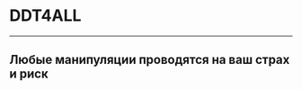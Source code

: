 # DDT4ALL
-------------------------------------------------
Любые манипуляции проводятся на ваш страх и риск
-------------------------------------------------
